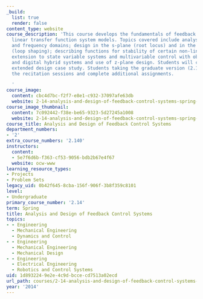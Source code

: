 ```yaml
---
_build:
  list: true
  render: false
content_type: website
course_description: 'This course develops the fundamentals of feedback control using
  linear transfer function system models. Topics covered include analysis in time
  and frequency domains; design in the s-plane (root locus) and in the frequency domain
  (loop shaping); describing functions for stability of certain non-linear systems;
  extension to state variable systems and multivariable control with observers; discrete
  and digital hybrid systems and use of z-plane design. Students will complete an
  extended design case study. Students taking the graduate version (2.140) will attend
  the recitation sessions and complete additional assignments.

  '
course_image:
  content: cbc4d7bc-f2f7-e8e1-c932-37097afe63db
  website: 2-14-analysis-and-design-of-feedback-control-systems-spring-2014
course_image_thumbnail:
  content: 7c092442-f38e-be65-9323-5d27245a1008
  website: 2-14-analysis-and-design-of-feedback-control-systems-spring-2014
course_title: Analysis and Design of Feedback Control Systems
department_numbers:
- '2'
extra_course_numbers: '2.140'
instructors:
  content:
  - 5e7f6d6b-f363-cf53-9056-bdb2b67e4f67
  website: ocw-www
learning_resource_types:
- Projects
- Problem Sets
legacy_uid: 0b42f645-8cba-156f-906f-3b8f359c8101
level:
- Undergraduate
primary_course_number: '2.14'
term: Spring
title: Analysis and Design of Feedback Control Systems
topics:
- - Engineering
  - Mechanical Engineering
  - Dynamics and Control
- - Engineering
  - Mechanical Engineering
  - Mechanical Design
- - Engineering
  - Electrical Engineering
  - Robotics and Control Systems
uid: 1d893224-9e2e-4c9d-bcce-cd7513a02ecd
url_path: courses/2-14-analysis-and-design-of-feedback-control-systems-spring-2014
year: '2014'
---
```

